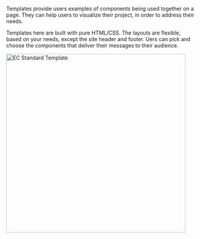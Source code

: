 Templates provide users examples of components being used together on a page. They can help users to visualize their project, in order to address their needs.

Templates here are built with pure HTML/CSS. The layouts are flexible, based on your needs, except the site header and footer. Uers can pick and choose the components that deliver their messages to their audience.

<img src="http://inno-ecl.s3.amazonaws.com/media/images/EC/Templates/Standard/basic_ec_template.jpg" width="480" alt="EC Standard Template">
